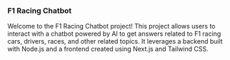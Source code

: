 ### F1 Racing Chatbot


Welcome to the F1 Racing Chatbot project! This project allows users to interact with a chatbot powered by AI to get answers related to F1 racing cars, drivers, races, and other related topics. It leverages a backend built with Node.js and a frontend created using Next.js and Tailwind CSS.
